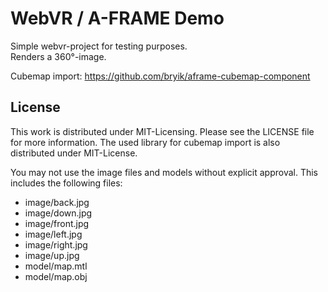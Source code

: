 # WebVR / A-FRAME Demo

Simple webvr-project for testing purposes.  
Renders a 360°-image.

Cubemap import: https://github.com/bryik/aframe-cubemap-component

## License

This work is distributed under MIT-Licensing. Please see the LICENSE file for more information.
The used library for cubemap import is also distributed under MIT-License.

You may not use the image files and models without explicit approval. This includes the following files:

* image/back.jpg
* image/down.jpg
* image/front.jpg
* image/left.jpg
* image/right.jpg
* image/up.jpg
* model/map.mtl
* model/map.obj
